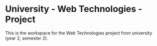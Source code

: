 # University - Web Technologies - Project

This is the workspace for the Web Technologies project from university (year 2, semester 2).
